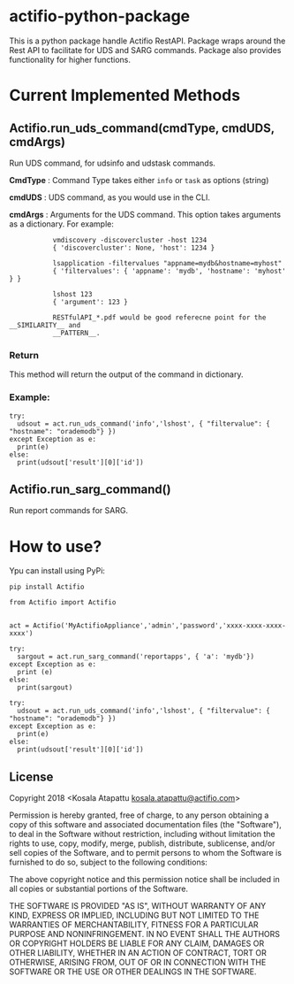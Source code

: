 # actifio-python-package

This is a python package handle Actifio RestAPI. Package wraps around the Rest API to facilitate for UDS and SARG commands. Package also provides functionality for higher functions.

# Current Implemented Methods


## Actifio.run_uds_command(cmdType, cmdUDS, cmdArgs) 

Run UDS command, for udsinfo and udstask commands. 

  **CmdType** : Command Type takes either ```info``` or ```task``` as options (string)

  **cmdUDS**  : UDS command, as you would use in the CLI.

  **cmdArgs** : Arguments for the UDS command. This option takes arguments as a dictionary.
               For example:

               vmdiscovery -discovercluster -host 1234 
               { 'discovercluster': None, 'host': 1234 }

               lsapplication -filtervalues "appname=mydb&hostname=myhost"
               { 'filtervalues': { 'appname': 'mydb', 'hostname': 'myhost' } }

               lshost 123
               { 'argument': 123 }

               RESTfulAPI_*.pdf would be good referecne point for the __SIMILARITY__ and 
               __PATTERN__.

### Return

This method will return the output of the command in dictionary. 

### Example: 

```
try: 
  udsout = act.run_uds_command('info','lshost', { "filtervalue": { "hostname": "orademodb"} })
except Exception as e:
  print(e)
else:
  print(udsout['result'][0]['id'])
```

## Actifio.run_sarg_command() 

Run report commands for SARG. 


# How to use?

Ypu can install using PyPi:

```
pip install Actifio
```


```
from Actifio import Actifio


act = Actifio('MyActifioAppliance','admin','password','xxxx-xxxx-xxxx-xxxx')

try:
  sargout = act.run_sarg_command('reportapps', { 'a': 'mydb'})
except Exception as e:
  print (e)
else:
  print(sargout) 

try: 
  udsout = act.run_uds_command('info','lshost', { "filtervalue": { "hostname": "orademodb"} })
except Exception as e:
  print(e)
else:
  print(udsout['result'][0]['id'])
```

License
-------

Copyright 2018 <Kosala Atapattu kosala.atapattu@actifio.com>

Permission is hereby granted, free of charge, to any person obtaining a copy of this software and associated documentation files (the "Software"), to deal in the Software without restriction, including without limitation the rights to use, copy, modify, merge, publish, distribute, sublicense, and/or sell copies of the Software, and to permit persons to whom the Software is furnished to do so, subject to the following conditions:

The above copyright notice and this permission notice shall be included in all copies or substantial portions of the Software.

THE SOFTWARE IS PROVIDED "AS IS", WITHOUT WARRANTY OF ANY KIND, EXPRESS OR IMPLIED, INCLUDING BUT NOT LIMITED TO THE WARRANTIES OF MERCHANTABILITY, FITNESS FOR A PARTICULAR PURPOSE AND NONINFRINGEMENT. IN NO EVENT SHALL THE AUTHORS OR COPYRIGHT HOLDERS BE LIABLE FOR ANY CLAIM, DAMAGES OR OTHER LIABILITY, WHETHER IN AN ACTION OF CONTRACT, TORT OR OTHERWISE, ARISING FROM, OUT OF OR IN CONNECTION WITH THE SOFTWARE OR THE USE OR OTHER DEALINGS IN THE SOFTWARE.
